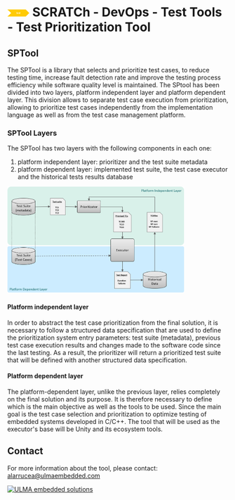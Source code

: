 # <img src="../../images/test.png" alt ='test'  width="10%" >  SCRATCh - DevOps - Test Tools - Test Prioritization Tool  

## SPTool 
The SPTool is a library that selects and prioritize test cases, to reduce testing time, increase fault detection rate and improve the testing process efficiency while software quality level is maintained. 
The SPtool has been divided into two layers, platform independent layer and platform dependent layer. This division allows to separate test case execution from prioritization, allowing to prioritize test cases independently from the implementation language as well as from the test case management platform.

### SPTool Layers
The SPTool has two layers with the following components in each one:
1. platform independent layer: prioritizer and the test suite metadata 
2. platform dependent layer: implemented test suite, the test case executor  and the historical tests results database 

<img src="./images/sptool.png" alt ='SPTool architecture'  width="80%" >

#### Platform independent layer
In order to abstract the test case prioritization from the final solution, it is necessary to follow a structured data specification that are used to define the prioritization system entry parameters: test suite (metadata), previous test case execution results and changes made to the software code since the last testing. As a result,  the prioritizer will return a prioritized test suite that will be defined with another structured data specification. 


#### Platform dependent layer
The platform-dependent layer, unlike the previous layer, relies completely on the final solution and its purpose. It is therefore necessary to define which is the main objective as well as the tools to be used. Since the main goal is the test case selection and prioritization to optimize testing of embedded systems developed in C/C++. The tool that will be used as the executor's base will be Unity and its ecosystem tools.

## Contact
For more information about the tool, please contact: <alarrucea@ulmaembedded.com>



<a href="https://www.ulmaembedded.com"> <img src="https://www.ulmaembedded.com/img/logo-pie.png" alt ='ULMA embedded solutions'  width="20%" ></a>
